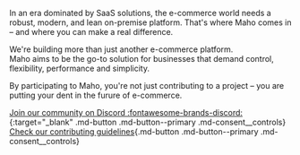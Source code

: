 In an era dominated by SaaS solutions, the e-commerce world needs a robust, modern, and lean on-premise platform.
That's where Maho comes in – and where you can make a real difference.

We're building more than just another e-commerce platform.  
Maho aims to be the go-to solution for businesses that demand control, flexibility, performance and simplicity.

By participating to Maho, you're not just contributing to a project – you are putting your dent in the furure of e-commerce.

[Join our community on Discord :fontawesome-brands-discord:](https://discord.gg/dWgcVUFTrS){:target="_blank" .md-button .md-button--primary .md-consent__controls}
[Check our contributing guidelines](contributing.md){.md-button .md-button--primary .md-consent__controls}